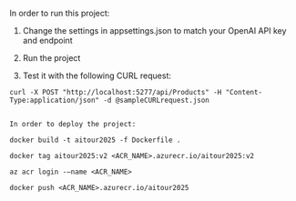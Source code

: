 In order to run this project:

1) Change the settings in appsettings.json to match your OpenAI API key and endpoint

2) Run the project

3) Test it with the following CURL request:

```
curl -X POST "http://localhost:5277/api/Products" -H "Content-Type:application/json" -d @sampleCURLrequest.json


In order to deploy the project:

docker build -t aitour2025 -f Dockerfile .

docker tag aitour2025:v2 <ACR_NAME>.azurecr.io/aitour2025:v2

az acr login -–name <ACR_NAME>

docker push <ACR_NAME>.azurecr.io/aitour2025


